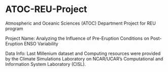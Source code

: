 # ATOC-REU-Project
Atmospheric and Oceanic Sciences (ATOC) Department Project for REU program

Project Name: Analyzing the Influence of Pre-Eruption Conditions on Post-Eruption ENSO Variability

Data Info: Last Millenium dataset and Computing resources were provided by the Climate Simulations Laboratory on NCAR/UCAR’s Computational and Information System Laboratory (CISL).
